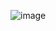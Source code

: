 ![image](https://user-images.githubusercontent.com/37501487/236277891-69ae3b14-c814-4b53-9b23-356fb1885664.png)
